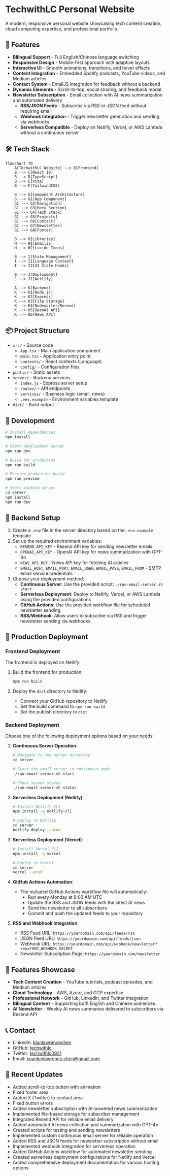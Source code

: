 # TechwithLC Personal Website

A modern, responsive personal website showcasing tech content creation, cloud computing expertise, and professional portfolio.

## 🚀 Features

- **Bilingual Support** - Full English/Chinese language switching
- **Responsive Design** - Mobile-first approach with adaptive layouts
- **Interactive UI** - Smooth animations, transitions, and hover effects
- **Content Integration** - Embedded Spotify podcasts, YouTube videos, and Medium articles
- **Contact System** - EmailJS integration for feedback without a backend
- **Dynamic Elements** - Scroll-to-top, social sharing, and feedback modal
- **Newsletter Subscription** - Email collection with AI news summarization and automated delivery
  - **RSS/JSON Feeds** - Subscribe via RSS or JSON feed without requiring email
  - **Webhook Integration** - Trigger newsletter generation and sending via webhooks
  - **Serverless Compatible** - Deploy on Netlify, Vercel, or AWS Lambda without a continuous server

## 🛠️ Tech Stack

```mermaid
flowchart TD
    A[TechwithLC Website] --> B[Frontend]
    B --> C[React 18]
    B --> D[TypeScript]
    B --> E[Vite]
    B --> F[TailwindCSS]
    
    B --> G[Component Architecture]
    G --> G1[App Component]
    G1 --> G2[Navigation]
    G1 --> G3[Hero Section]
    G1 --> G4[Tech Stack]
    G1 --> G5[Projects]
    G1 --> G6[Contact]
    G1 --> G7[Newsletter]
    G1 --> G8[Footer]
    
    B --> H[Libraries]
    H --> H1[EmailJS]
    H --> H2[Lucide Icons]
    
    B --> I[State Management]
    I --> I1[Language Context]
    I --> I2[UI State Hooks]
    
    B --> J[Deployment]
    J --> J1[Netlify]
    
    A --> K[Backend]
    K --> K1[Node.js]
    K --> K2[Express]
    K --> K3[File Storage]
    K --> K4[Nodemailer/Resend]
    K --> K5[OpenAI API]
    K --> K6[News API]
```

## 📦 Project Structure

- `src/` - Source code
  - `App.tsx` - Main application component
  - `main.tsx` - Application entry point
  - `contexts/` - React contexts (Language)
  - `config/` - Configuration files
- `public/` - Static assets
- `server/` - Backend services
  - `index.js` - Express server setup
  - `routes/` - API endpoints
  - `services/` - Business logic (email, news)
  - `.env.example` - Environment variables template
- `dist/` - Build output

## 🔧 Development

```bash
# Install dependencies
npm install

# Start development server
npm run dev

# Build for production
npm run build

# Preview production build
npm run preview

# Start backend server
cd server
npm install
npm run dev
```

## 🔧 Backend Setup

1. Create a `.env` file in the server directory based on the `.env.example` template
2. Set up the required environment variables:
   - `RESEND_API_KEY` - Resend API key for sending newsletter emails
   - `OPENAI_API_KEY` - OpenAI API key for news summarization with GPT-4o
   - `NEWS_API_KEY` - News API key for fetching AI articles
   - `EMAIL_HOST`, `EMAIL_PORT`, `EMAIL_USER`, `EMAIL_PASS`, `EMAIL_FROM` - SMTP email service credentials
3. Choose your deployment method:
   - **Continuous Server**: Use the provided script: `./run-email-server.sh start`
   - **Serverless Deployment**: Deploy to Netlify, Vercel, or AWS Lambda using the provided configurations
   - **GitHub Actions**: Use the provided workflow file for scheduled newsletter sending
   - **RSS/Webhook**: Allow users to subscribe via RSS and trigger newsletter sending via webhooks

## 🚀 Production Deployment

### Frontend Deployment

The frontend is deployed on Netlify:

1. Build the frontend for production:
   ```bash
   npm run build
   ```

2. Deploy the `dist` directory to Netlify:
   - Connect your GitHub repository to Netlify
   - Set the build command to `npm run build`
   - Set the publish directory to `dist`

### Backend Deployment

Choose one of the following deployment options based on your needs:

1. **Continuous Server Operation**:
   ```bash
   # Navigate to the server directory
   cd server
   
   # Start the email server in continuous mode
   ./run-email-server.sh start
   
   # Check server status
   ./run-email-server.sh status
   ```

2. **Serverless Deployment (Netlify)**:
   ```bash
   # Install Netlify CLI
   npm install -g netlify-cli
   
   # Deploy to Netlify
   cd server
   netlify deploy --prod
   ```

3. **Serverless Deployment (Vercel)**:
   ```bash
   # Install Vercel CLI
   npm install -g vercel
   
   # Deploy to Vercel
   cd server
   vercel --prod
   ```

4. **GitHub Actions Automation**:
   - The included GitHub Actions workflow file will automatically:
     - Run every Monday at 9:00 AM UTC
     - Update the RSS and JSON feeds with the latest AI news
     - Send the newsletter to all subscribers
     - Commit and push the updated feeds to your repository

5. **RSS and Webhook Integration**:
   - RSS Feed URL: `https://yourdomain.com/api/feeds/rss`
   - JSON Feed URL: `https://yourdomain.com/api/feeds/json`
   - Webhook URL: `https://yourdomain.com/api/webhook/newsletter?key=YOUR_WEBHOOK_SECRET`
   - Newsletter Subscription Page: `https://yourdomain.com/newsletter`

## 📱 Features Showcase

- **Tech Content Creation** - YouTube tutorials, podcast episodes, and Medium articles
- **Cloud Technology** - AWS, Azure, and GCP expertise
- **Professional Network** - GitHub, LinkedIn, and Twitter integration
- **Bilingual Content** - Supporting both English and Chinese audiences
- **AI Newsletter** - Weekly AI news summaries delivered to subscribers via Resend API

## 📞 Contact

- LinkedIn: [klunlawrencechen](https://www.linkedin.com/in/klunlawrencechen/)
- GitHub: [techwithlc](https://github.com/techwithlc)
- Twitter: [techwithlc0921](https://x.com/techwithlc0921)
- Email: kuanlunlawrence.chen@gmail.com

## 🌟 Recent Updates

- Added scroll-to-top button with animation
- Fixed footer area
- Added X (Twitter) to contact area
- Fixed button errors
- Added newsletter subscription with AI-powered news summarization
- Implemented file-based storage for subscriber management
- Integrated Resend API for reliable email delivery
- Added automated AI news collection and summarization with GPT-4o
- Created scripts for testing and sending newsletters
- Implemented custom continuous email server for reliable operation
- Added RSS and JSON feeds for newsletter subscription without email
- Implemented webhook integration for serverless operation
- Added GitHub Actions workflow for automated newsletter sending
- Created serverless deployment configurations for Netlify and Vercel
- Added comprehensive deployment documentation for various hosting options